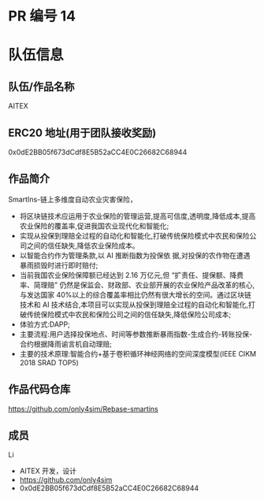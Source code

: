 # PR 编号 14
# 队伍信息
## 队伍/作品名称
AITEX

## ERC20 地址(用于团队接收奖励)
0x0dE2BB05f673dCdf8E5B52aCC4E0C26682C68944

## 作品简介
SmartIns-链上多维度自动农业灾害保险，

- 将区块链技术应运用于农业保险的管理运营,提高可信度,透明度,降低成本,提高农业保险的覆盖率,促进我国农业现代化和智能化;
- 实现从投保到理赔全过程的自动化和智能化,打破传统保险模式中农民和保险公司之间的信任缺失,降低农业保险成本。
- 以智能合约作为管理条款,以 AI 推断指数为投保依
据,对投保的农作物在遭遇暴雨损毁时进行即时赔付;
- 当前我国农业保险保障额已经达到 2.16 万亿元,但 “扩责任、提保额、降费率、简理赔” 仍然是保监会、财政部、农业部开展的农业保险产品改革的核心,与发达国家 40%以上的综合覆盖率相比仍然有很大增长的空间。通过区块链技术和 AI 技术结合,本项目可以实现从投保到理赔全过程的自动化和智能化,打破传统保险模式中农民和保险公司之间的信任缺失,降低保险公司成本;
- 体验方式:DAPP;
- 主要流程:用户选择投保地点、时间等参数推断暴雨指数-生成合约-转账投保-合约根据降雨谕言机自动理赔;
- 主要的技术原理:智能合约+基于卷积循环神经网络的空间深度模型(IEEE CIKM 2018 SRAD TOP5)

## 作品代码仓库
https://github.com/only4sim/Rebase-smartins

## 成员

Li
- AITEX 开发，设计
- https://github.com/only4sim
- 0x0dE2BB05f673dCdf8E5B52aCC4E0C26682C68944

